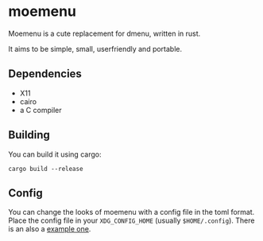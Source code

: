 # moemenu
Moemenu is a cute replacement for dmenu, written in rust. 

It aims to be simple, small, userfriendly and portable.

## Dependencies
- X11
- cairo
- a C compiler 

## Building

You can build it using cargo:
```
cargo build --release
```

## Config
You can change the looks of moemenu with a config file in the toml format.
Place the config file in your `XDG_CONFIG_HOME` (usually `$HOME/.config`).
There is an also a [example one](./etc/moemenu.toml).
